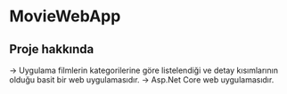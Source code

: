 # MovieWebApp

Proje hakkında
----------------
-> Uygulama  filmlerin kategorilerine göre listelendiği ve detay kısımlarının olduğu basit bir web uygulamasıdır. 
-> Asp.Net Core web uygulamasıdır.
